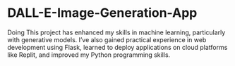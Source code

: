 # DALL-E-Image-Generation-App
Doing This project has enhanced my skills in machine learning, particularly with generative models.
I’ve also gained practical experience in web development using Flask, learned to deploy applications on cloud platforms like Replit, and improved my Python programming skills.
